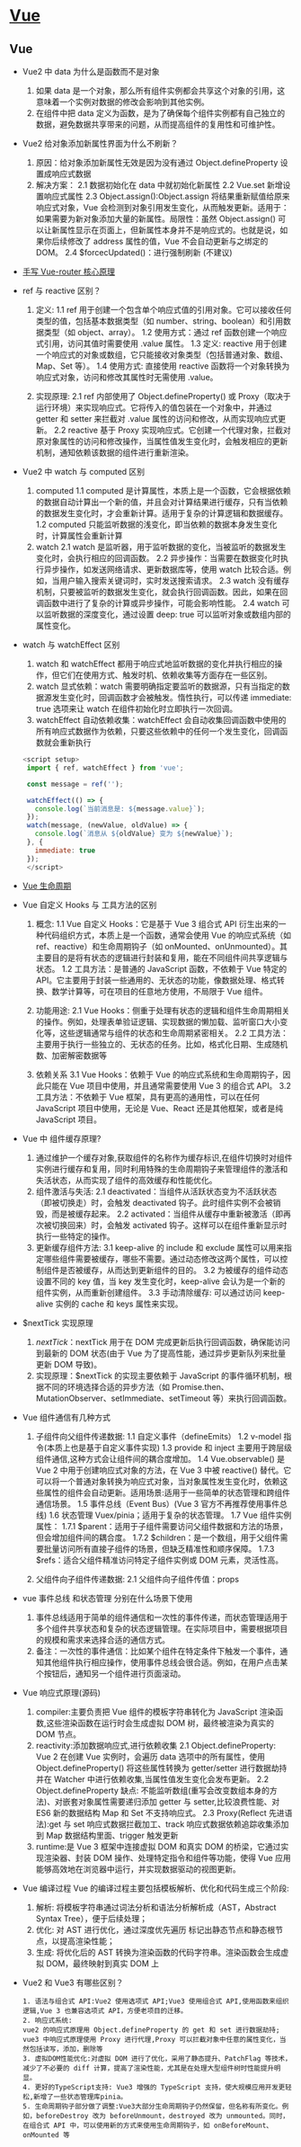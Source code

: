 <!--
 * @Author: TerryMin
 * @Date: 2025-01-07 11:13:52
 * @LastEditors: TerryMin
 * @LastEditTime: 2025-04-01 16:26:33
 * @Description: file not
-->

# [Vue](https://cn.vuejs.org/)

## Vue

- Vue2 中 data 为什么是函数而不是对象

  1. 如果 data 是一个对象，那么所有组件实例都会共享这个对象的引用，这意味着一个实例对数据的修改会影响到其他实例。
  2. 在组件中把 data 定义为函数，是为了确保每个组件实例都有自己独立的数据，避免数据共享带来的问题，从而提高组件的复用性和可维护性。

- Vue2 给对象添加新属性界面为什么不刷新？

  1. 原因：给对象添加新属性无效是因为没有通过 Object.defineProperty 设置成响应式数据
  2. 解决方案：
     2.1 数据初始化在 data 中就初始化新属性
     2.2 Vue.set 新增设置响应式属性
     2.3 Object.assign():Object.assign 将结果重新赋值给原来响应式对象，Vue 会检测到对象引用发生变化，从而触发更新。适用于：如果需要为新对象添加大量的新属性。局限性：虽然 Object.assign() 可以让新属性显示在页面上，但新属性本身并不是响应式的。也就是说，如果你后续修改了 address 属性的值，Vue 不会自动更新与之绑定的 DOM。
     2.4 $forcecUpdated()：进行强制刷新 (不建议)

- [手写 Vue-router 核心原理](https://cloud.tencent.com/developer/article/1880448)

- ref 与 reactive 区别？

  1. 定义:
     1.1 ref 用于创建一个包含单个响应式值的引用对象。它可以接收任何类型的值，包括基本数据类型（如 number、string、boolean）和引用数据类型（如 object、array）。
     1.2 使用方式：通过 ref 函数创建一个响应式引用，访问其值时需要使用 .value 属性。
     1.3 定义: reactive 用于创建一个响应式的对象或数组，它只能接收对象类型（包括普通对象、数组、Map、Set 等）。
     1.4 使用方式: 直接使用 reactive 函数将一个对象转换为响应式对象，访问和修改其属性时无需使用 .value。

  2. 实现原理:
     2.1 ref 内部使用了 Object.defineProperty() 或 Proxy（取决于运行环境）来实现响应式。它将传入的值包装在一个对象中，并通过 getter 和 setter 来拦截对 .value 属性的访问和修改，从而实现响应式更新。
     2.2 reactive 基于 Proxy 实现响应式。它创建一个代理对象，拦截对原对象属性的访问和修改操作，当属性值发生变化时，会触发相应的更新机制，通知依赖该数据的组件进行重新渲染。

- Vue2 中 watch 与 computed 区别

  1.  computed
      1.1 computed 是计算属性，本质上是一个函数，它会根据依赖的数据自动计算出一个新的值，并且会对计算结果进行缓存，只有当依赖的数据发生变化时，才会重新计算。适用于复杂的计算逻辑和数据缓存。
      1.2 computed 只能监听数据的浅变化，即当依赖的数据本身发生变化时，计算属性会重新计算
  2.  watch
      2.1 watch 是监听器，用于监听数据的变化，当被监听的数据发生变化时，会执行相应的回调函数。
      2.2 异步操作：当需要在数据变化时执行异步操作，如发送网络请求、更新数据库等，使用 watch 比较合适。例如，当用户输入搜索关键词时，实时发送搜索请求。
      2.3 watch 没有缓存机制，只要被监听的数据发生变化，就会执行回调函数。因此，如果在回调函数中进行了复杂的计算或异步操作，可能会影响性能。
      2.4 watch 可以监听数据的深度变化，通过设置 deep: true 可以监听对象或数组内部的属性变化。

- watch 与 watchEffect 区别

  1.  watch 和 watchEffect 都用于响应式地监听数据的变化并执行相应的操作，但它们在使用方式、触发时机、依赖收集等方面存在一些区别。
  2.  watch 显式依赖：watch 需要明确指定要监听的数据源，只有当指定的数据源发生变化时，回调函数才会被触发。惰性执行，可以传递 immediate: true 选项来让 watch 在组件初始化时立即执行一次回调。
  3.  watchEffect 自动依赖收集：watchEffect 会自动收集回调函数中使用的所有响应式数据作为依赖，只要这些依赖中的任何一个发生变化，回调函数就会重新执行

  ```js
  <script setup>
   import { ref, watchEffect } from 'vue';

   const message = ref('');

   watchEffect(() => {
     console.log(`当前消息是: ${message.value}`);
   });
   watch(message, (newValue, oldValue) => {
     console.log(`消息从 ${oldValue} 变为 ${newValue}`);
   }, {
     immediate: true
   });
   </script>
  ```

- [Vue 生命周期](https://cn.vuejs.org/guide/essentials/lifecycle)

- Vue 自定义 Hooks 与 工具方法的区别

  1.  概念:
      1.1 Vue 自定义 Hooks：它是基于 Vue 3 组合式 API 衍生出来的一种代码组织方式，本质上是一个函数，通常会使用 Vue 的响应式系统（如 ref、reactive）和生命周期钩子（如 onMounted、onUnmounted）。其主要目的是将有状态的逻辑进行封装和复用，能在不同组件间共享逻辑与状态。
      1.2 工具方法：是普通的 JavaScript 函数，不依赖于 Vue 特定的 API。它主要用于封装一些通用的、无状态的功能，像数据处理、格式转换、数学计算等，可在项目的任意地方使用，不局限于 Vue 组件。

  2.  功能用途:
      2.1 Vue Hooks：侧重于处理有状态的逻辑和组件生命周期相关的操作。例如，处理表单验证逻辑、实现数据的懒加载、监听窗口大小变化等，这些逻辑通常与组件的状态和生命周期紧密相关。
      2.2 工具方法：主要用于执行一些独立的、无状态的任务。比如，格式化日期、生成随机数、加密解密数据等

  3.  依赖关系
      3.1 Vue Hooks：依赖于 Vue 的响应式系统和生命周期钩子，因此只能在 Vue 项目中使用，并且通常需要使用 Vue 3 的组合式 API。
      3.2 工具方法：不依赖于 Vue 框架，具有更高的通用性，可以在任何 JavaScript 项目中使用，无论是 Vue、React 还是其他框架，或者是纯 JavaScript 项目。

- Vue 中 <KeepAlive>组件缓存原理?

  1. <KeepAlive> 通过维护一个缓存对象,获取组件的名称作为缓存标识,在组件切换时对组件实例进行缓存和复用，同时利用特殊的生命周期钩子来管理组件的激活和失活状态，从而实现了组件的高效缓存和性能优化。
  2. 组件激活与失活:
     2.1 deactivated：当组件从活跃状态变为不活跃状态（即被切换走）时，会触发 deactivated 钩子。此时组件实例不会被销毁，而是被缓存起来。
     2.2 activated：当组件从缓存中重新被激活（即再次被切换回来）时，会触发 activated 钩子。这样可以在组件重新显示时执行一些特定的操作。
  3. 更新缓存组件方法:
     3.1 keep-alive 的 include 和 exclude 属性可以用来指定哪些组件需要被缓存，哪些不需要。通过动态修改这两个属性，可以控制组件是否被缓存，从而达到更新组件的目的。
     3.2 为被缓存的组件动态设置不同的 key 值，当 key 发生变化时，keep-alive 会认为是一个新的组件实例，从而重新创建组件。
     3.3 手动清除缓存: 可以通过访问 keep-alive 实例的 cache 和 keys 属性来实现。

- $nextTick 实现原理

  1. $nextTick：$nextTick 用于在 DOM 完成更新后执行回调函数，确保能访问到最新的 DOM 状态(由于 Vue 为了提高性能，通过异步更新队列来批量更新 DOM 导致)。
  2. 实现原理：$nextTick 的实现主要依赖于 JavaScript 的事件循环机制，根据不同的环境选择合适的异步方法（如 Promise.then、MutationObserver、setImmediate、setTimeout 等）来执行回调函数。

- Vue 组件通信有几种方式

  1.  子组件向父组件传递数据:
      1.1 自定义事件（defineEmits）
      1.2 v-model 指令(本质上也是基于自定义事件实现)
      1.3 provide 和 inject 主要用于跨层级组件通信,这种方式会让组件间的耦合度增加。
      1.4 Vue.observable() 是 Vue 2 中用于创建响应式对象的方法，在 Vue 3 中被 reactive() 替代。它可以将一个普通对象转换为响应式对象，当对象属性发生变化时，依赖这些属性的组件会自动更新。适用场景:适用于一些简单的状态管理和跨组件通信场景。
      1.5 事件总线（Event Bus）(Vue 3 官方不再推荐使用事件总线)
      1.6 状态管理 Vuex/pinia；适用于复杂的状态管理。
      1.7 Vue 组件实例属性：
      1.7.1 $parent：适用于子组件需要访问父组件数据和方法的场景，但会增加组件间的耦合度。
      1.7.2 $children：是一个数组，用于父组件需要批量访问所有直接子组件的场景，但缺乏精准性和顺序保障。
      1.7.3 $refs：适合父组件精准访问特定子组件实例或 DOM 元素，灵活性高。

  2.  父组件向子组件传递数据:
      2.1 父组件向子组件传值：props

- vue 事件总线 和状态管理 分别在什么场景下使用

  1. 事件总线适用于简单的组件通信和一次性的事件传递，而状态管理适用于多个组件共享状态和复杂的状态逻辑管理。在实际项目中，需要根据项目的规模和需求来选择合适的通信方式。
  2. 备注：一次性的事件通信：比如某个组件在特定条件下触发一个事件，通知其他组件执行相应操作，使用事件总线会很合适。例如，在用户点击某个按钮后，通知另一个组件进行页面滚动。

- Vue 响应式原理(源码)

  1.  compiler:主要负责把 Vue 组件的模板字符串转化为 JavaScript 渲染函数,这些渲染函数在运行时会生成虚拟 DOM 树，最终被渲染为真实的 DOM 节点。
  2.  reactivity:添加数据响应式,进行依赖收集
      2.1 Object.defineProperty: Vue 2 在创建 Vue 实例时，会遍历 data 选项中的所有属性，使用 Object.defineProperty() 将这些属性转换为 getter/setter 进行数据劫持并在 Watcher 中进行依赖收集,当属性值发生变化会发布更新。
      2.2 Object.defineProperty 缺点: 不能监听数组(重写会改变数组本身的方法)、对嵌套对象属性需要递归添加 getter 与 setter,比较浪费性能、对 ES6 新的数据结构 Map 和 Set 不支持响应式。
      2.3 Proxy(Reflect 先进语法):get 与 set 响应式数据拦截加工、track 响应式数据依赖追踪收集添加到 Map 数据结构里面、trigger 触发更新
  3.  runtime:是 Vue 3 框架中连接虚拟 DOM 和真实 DOM 的桥梁，它通过实现渲染器、封装 DOM 操作、处理特定指令和组件等功能，使得 Vue 应用能够高效地在浏览器中运行，并实现数据驱动的视图更新。

- Vue 编译过程
  Vue 的编译过程主要包括模板解析、优化和代码生成三个阶段:

  1. 解析: 将模板字符串通过词法分析和语法分析解析成（AST，Abstract Syntax Tree），便于后续处理；
  2. 优化: 对 AST 进行优化，通过深度优先遍历 标记出静态节点和静态根节点，以提高渲染性能；
  3. 生成: 将优化后的 AST 转换为渲染函数的代码字符串。渲染函数会生成虚拟 DOM，最终映射到真实 DOM 上

- Vue2 和 Vue3 有哪些区别？

      1. 语法与组合式 API:Vue2 使用选项式 API;Vue3 使用组合式 API,使用函数来组织逻辑,Vue 3 也兼容选项式 API，方便老项目的迁移。
      2. 响应式系统:
      vue2 的响应式原理用 Object.defineProperty 的 get 和 set 进行数据劫持;
      vue3 中响应式原理使用 Proxy 进行代理,Proxy 可以拦截对象中任意的属性变化，当然包括读写，添加，删除等
      3. 虚拟DOM性能优化:对虚拟 DOM 进行了优化，采用了静态提升、PatchFlag 等技术，减少了不必要的 diff 计算，提高了渲染性能，尤其是在处理大型组件树时性能提升明显。
      4. 更好的TypeScript支持: Vue3 增强的 TypeScript 支持，使大规模应用开发更轻松,新增了一些状态管理库pinia。
      5. 生命周期钩子部分做了调整:Vue3大部分生命周期钩子仍然保留，但名称有所变化。例如，beforeDestroy 改为 beforeUnmount，destroyed 改为 unmounted。同时，在组合式 API 中，可以使用新的方式来使用生命周期钩子，如 onBeforeMount、onMounted 等

